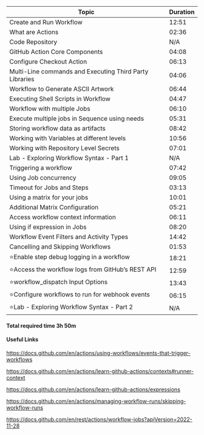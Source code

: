 | Topic                                                    | Duration |
|----------------------------------------------------------|----------|
| Create and Run Workflow                                  | 12:51    |
| What are Actions                                         | 02:36    |
| Code Repository                                          | N/A      |
| GitHub Action Core Components                            | 04:08    |
| Configure Checkout Action                                | 06:13    |
| Multi-Line commands and Executing Third Party Libraries  | 04:06    |
| Workflow to Generate ASCII Artwork                       | 06:44    |
| Executing Shell Scripts in Workflow                      | 04:47    |
| Workflow with multiple Jobs                              | 06:10    |
| Execute multiple jobs in Sequence using needs            | 05:31    |
| Storing workflow data as artifacts                       | 08:42    |
| Working with Variables at different levels               | 10:56    |
| Working with Repository Level Secrets                    | 07:01    |
| Lab - Exploring Workflow Syntax - Part 1                 | N/A      |
| Triggering a workflow                                    | 07:42    |
| Using Job concurrency                                    | 09:05    |
| Timeout for Jobs and Steps                               | 03:13    |
| Using a matrix for your jobs                             | 10:01    |
| Additional Matrix Configuration                          | 05:21    |
| Access workflow context information                      | 06:11    |
| Using if expression in Jobs                              | 08:20    |
| Workflow Event Filters and Activity Types                | 14:42    |
| Cancelling and Skipping Workflows                        | 01:53    |
| ⭐Enable step debug logging in a workflow                  | 18:21    |
| ⭐Access the workflow logs from GitHub’s REST API          | 12:59    |
| ⭐workflow_dispatch Input Options                         | 13:43    |
| ⭐Configure workflows to run for webhook events            | 06:15    |
| ⭐Lab - Exploring Workflow Syntax - Part 2                | N/A      |

#### Total required time 3h 50m

#### Useful Links

https://docs.github.com/en/actions/using-workflows/events-that-trigger-workflows

https://docs.github.com/en/actions/learn-github-actions/contexts#runner-context

https://docs.github.com/en/actions/learn-github-actions/expressions

https://docs.github.com/en/actions/managing-workflow-runs/skipping-workflow-runs

https://docs.github.com/en/rest/actions/workflow-jobs?apiVersion=2022-11-28